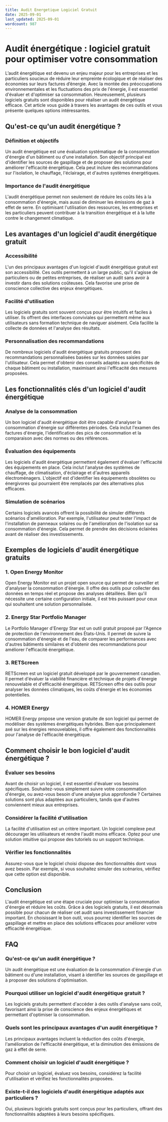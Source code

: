 ```yaml
---
title: Audit Energetique Logiciel Gratuit
date: 2025-09-01
last_updated: 2025-09-01
wordcount: 987
---
```


# Audit énergétique : logiciel gratuit pour optimiser votre consommation

L’audit énergétique est devenu un enjeu majeur pour les entreprises et les particuliers soucieux de réduire leur empreinte écologique et de réaliser des économies sur leurs factures d’énergie. Avec la montée des préoccupations environnementales et les fluctuations des prix de l'énergie, il est essentiel d'évaluer et d'optimiser sa consommation. Heureusement, plusieurs logiciels gratuits sont disponibles pour réaliser un audit énergétique efficace. Cet article vous guide à travers les avantages de ces outils et vous présente quelques options intéressantes.

## Qu'est-ce qu'un audit énergétique ?

### Définition et objectifs

Un audit énergétique est une évaluation systématique de la consommation d'énergie d'un bâtiment ou d'une installation. Son objectif principal est d'identifier les sources de gaspillage et de proposer des solutions pour améliorer l'efficacité énergétique. Cela peut inclure des recommandations sur l'isolation, le chauffage, l'éclairage, et d'autres systèmes énergétiques.

### Importance de l'audit énergétique

L'audit énergétique permet non seulement de réduire les coûts liés à la consommation d'énergie, mais aussi de diminuer les émissions de gaz à effet de serre. En optimisant l'utilisation des ressources, les entreprises et les particuliers peuvent contribuer à la transition énergétique et à la lutte contre le changement climatique.

## Les avantages d'un logiciel d'audit énergétique gratuit

### Accessibilité

L'un des principaux avantages d'un logiciel d'audit énergétique gratuit est son accessibilité. Ces outils permettent à un large public, qu'il s'agisse de particuliers ou de petites entreprises, de réaliser un audit sans avoir à investir dans des solutions coûteuses. Cela favorise une prise de conscience collective des enjeux énergétiques.

### Facilité d'utilisation

Les logiciels gratuits sont souvent conçus pour être intuitifs et faciles à utiliser. Ils offrent des interfaces conviviales qui permettent même aux utilisateurs sans formation technique de naviguer aisément. Cela facilite la collecte de données et l'analyse des résultats.

### Personnalisation des recommandations

De nombreux logiciels d'audit énergétique gratuits proposent des recommandations personnalisées basées sur les données saisies par l'utilisateur. Cela permet d'obtenir des conseils adaptés aux spécificités de chaque bâtiment ou installation, maximisant ainsi l'efficacité des mesures proposées.

## Les fonctionnalités clés d'un logiciel d'audit énergétique

### Analyse de la consommation

Un bon logiciel d'audit énergétique doit être capable d'analyser la consommation d'énergie sur différentes périodes. Cela inclut l'examen des factures d'énergie, l'identification des pics de consommation et la comparaison avec des normes ou des références.

### Évaluation des équipements

Les logiciels d'audit énergétique permettent également d'évaluer l'efficacité des équipements en place. Cela inclut l'analyse des systèmes de chauffage, de climatisation, d'éclairage et d'autres appareils électroménagers. L'objectif est d'identifier les équipements obsolètes ou énergivores qui pourraient être remplacés par des alternatives plus efficaces.

### Simulation de scénarios

Certains logiciels avancés offrent la possibilité de simuler différents scénarios d'amélioration. Par exemple, l'utilisateur peut tester l'impact de l'installation de panneaux solaires ou de l'amélioration de l'isolation sur sa consommation d'énergie. Cela permet de prendre des décisions éclairées avant de réaliser des investissements.

## Exemples de logiciels d'audit énergétique gratuits

### 1. Open Energy Monitor

Open Energy Monitor est un projet open source qui permet de surveiller et d'analyser la consommation d'énergie. Il offre des outils pour collecter des données en temps réel et propose des analyses détaillées. Bien qu'il nécessite une certaine configuration initiale, il est très puissant pour ceux qui souhaitent une solution personnalisée.

### 2. Energy Star Portfolio Manager

Le Portfolio Manager d'Energy Star est un outil gratuit proposé par l'Agence de protection de l'environnement des États-Unis. Il permet de suivre la consommation d'énergie et de l'eau, de comparer les performances avec d'autres bâtiments similaires et d'obtenir des recommandations pour améliorer l'efficacité énergétique.

### 3. RETScreen

RETScreen est un logiciel gratuit développé par le gouvernement canadien. Il permet d'évaluer la viabilité financière et technique de projets d'énergie renouvelable et d'efficacité énergétique. RETScreen offre des outils pour analyser les données climatiques, les coûts d'énergie et les économies potentielles.

### 4. HOMER Energy

HOMER Energy propose une version gratuite de son logiciel qui permet de modéliser des systèmes énergétiques hybrides. Bien que principalement axé sur les énergies renouvelables, il offre également des fonctionnalités pour l'analyse de l'efficacité énergétique.

## Comment choisir le bon logiciel d'audit énergétique ?

### Évaluer ses besoins

Avant de choisir un logiciel, il est essentiel d'évaluer vos besoins spécifiques. Souhaitez-vous simplement suivre votre consommation d'énergie, ou avez-vous besoin d'une analyse plus approfondie ? Certaines solutions sont plus adaptées aux particuliers, tandis que d'autres conviennent mieux aux entreprises.

### Considérer la facilité d'utilisation

La facilité d'utilisation est un critère important. Un logiciel complexe peut décourager les utilisateurs et rendre l'audit moins efficace. Optez pour une solution intuitive qui propose des tutoriels ou un support technique.

### Vérifier les fonctionnalités

Assurez-vous que le logiciel choisi dispose des fonctionnalités dont vous avez besoin. Par exemple, si vous souhaitez simuler des scénarios, vérifiez que cette option est disponible.

## Conclusion

L'audit énergétique est une étape cruciale pour optimiser la consommation d'énergie et réduire les coûts. Grâce à des logiciels gratuits, il est désormais possible pour chacun de réaliser cet audit sans investissement financier important. En choisissant le bon outil, vous pourrez identifier les sources de gaspillage et mettre en place des solutions efficaces pour améliorer votre efficacité énergétique.

## FAQ

### Qu'est-ce qu'un audit énergétique ?

Un audit énergétique est une évaluation de la consommation d'énergie d'un bâtiment ou d'une installation, visant à identifier les sources de gaspillage et à proposer des solutions d'optimisation.

### Pourquoi utiliser un logiciel d'audit énergétique gratuit ?

Les logiciels gratuits permettent d'accéder à des outils d'analyse sans coût, favorisant ainsi la prise de conscience des enjeux énergétiques et permettant d'optimiser la consommation.

### Quels sont les principaux avantages d'un audit énergétique ?

Les principaux avantages incluent la réduction des coûts d'énergie, l'amélioration de l'efficacité énergétique, et la diminution des émissions de gaz à effet de serre.

### Comment choisir un logiciel d'audit énergétique ?

Pour choisir un logiciel, évaluez vos besoins, considérez la facilité d'utilisation et vérifiez les fonctionnalités proposées.

### Existe-t-il des logiciels d'audit énergétique adaptés aux particuliers ?

Oui, plusieurs logiciels gratuits sont conçus pour les particuliers, offrant des fonctionnalités adaptées à leurs besoins spécifiques.